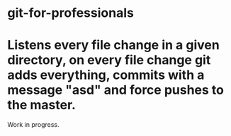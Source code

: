 # git-for-professionals

# Listens every file change in a given directory, on every file change git adds everything, commits with a message "asd" and force pushes to the master.


Work in progress.
